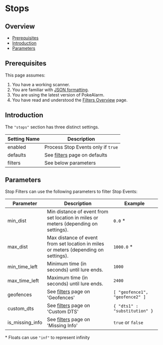 # Stops

## Overview

* [Prerequisites](#prerequisites)
* [Introduction](#introduction)
* [Parameters](#parameters)

## Prerequisites

This page assumes:

1. You have a working scanner.
2. You are familiar with
[JSON formatting](https://www.w3schools.com/js/js_json_intro.asp).
3. You are using the latest version of PokeAlarm.
4. You have read and understood the [Filters Overview](Filters-Overview) page.

## Introduction

The `"stops"` section has three distinct settings.

| Setting Name         | Description                                               |
| -------------------- |---------------------------------------------------------- |
| enabled              | Process Stop Events only if `true`                        |
| defaults             | See [filters](Filters-Overview#defaults) page on defaults |
| filters              | See below parameters                                      |

## Parameters

Stop Filters can use the following parameters to filter Stop Events:

| Parameter     | Description                                  | Example |
| ------------- |--------------------------------------------- |---------|
| min_dist      | Min distance of event from set location in miles or meters (depending on settings). | `0.0` *|
| max_dist      | Max distance of event from set location in miles or meters (depending on settings). | `1000.0` *|
| min_time_left | Minimum time (in seconds) until lure ends.   | `1000`  |
| max_time_left | Maximum time (in seconds) until lure ends.   | `2400`  |
| geofences     | See [filters](Filters-Overview#geofence) page on 'Geofences'    | `[ "geofence1", "geofence2" ]` |
| custom_dts    | See [filters](Filters-Overview#custom-dts) page on 'Custom DTS'   | `{ "dts1" : "substitution" }` |
| is_missing_info | See [filters](Filters-Overview#missing-info) page on 'Missing Info' | `true` or `false` |

\* Floats can use `"inf"` to represent infinity
